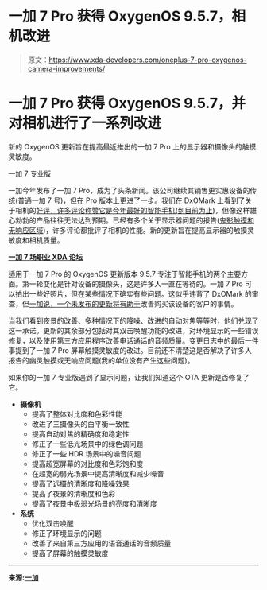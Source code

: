 # 一加 7 Pro 获得 OxygenOS 9.5.7，相机改进

> 原文：<https://www.xda-developers.com/oneplus-7-pro-oxygenos-camera-improvements/>

# 一加 7 Pro 获得 OxygenOS 9.5.7，并对相机进行了一系列改进

新的 OxygenOS 更新旨在提高最近推出的一加 7 Pro 上的显示器和摄像头的触摸灵敏度。

一加 7 专业版

一加今年发布了一加 7 Pro，成为了头条新闻。该公司继续其销售更实惠设备的传统(普通一加 7 号)，但在 Pro 版本上更进了一步。我们在 DxOMark 上看到了关于相机的[好评，许多评论称赞它是今年最好的智能手机(](https://www.xda-developers.com/oneplus-7-pro-usb-pd-hdmi-variable-refresh-rate/)[到目前为止](https://www.xda-developers.com/oneplus-7-pro-review/))，但像这样雄心勃勃的产品往往无法达到预期。已经有多个关于显示器问题的报告([鬼影触摸和无响应区域](https://www.xda-developers.com/oneplus-7-pro-ghost-touch-issues/))，许多评论都批评了相机的性能。新的更新旨在提高显示器的触摸灵敏度和相机质量。

**[一加 7 场职业 XDA 论坛](https://forum.xda-developers.com/oneplus-7-pro)**

适用于一加 7 Pro 的 OxygenOS 更新版本 9.5.7 专注于智能手机的两个主要方面。第一轮变化是针对设备的摄像头，这是许多人一直在等待的。一加 7 Pro 可以拍出一些好照片，但在某些情况下确实有些问题。这似乎违背了 DxOMark 的审查，但[一加说，一个未发布的更新将有助于](https://www.xda-developers.com/oneplus-7-pro-camera-improve-hdr-nightscape/)改善购买该设备的客户的事情。

当我们看到夜景的改善、多种情况下的降噪、改进的自动对焦等等时，他们兑现了这一承诺。更新的其余部分包括对其双击唤醒功能的改进，对环境显示的一些错误修复，以及使用第三方应用程序改善电话通话的音频质量。变更日志中的最后一件事提到了一加 7 Pro 屏幕触摸灵敏度的改进。目前还不清楚这是否解决了许多人报告的幽灵触摸或无响应问题(我的单位没有产生这些问题)。

如果你的一加 7 专业版遇到了显示问题，让我们知道这个 OTA 更新是否修复了它。

*   **摄像机**
    *   提高了整体对比度和色彩性能
    *   改进了三摄像头的白平衡一致性
    *   提高自动对焦的精确度和稳定性
    *   修正了一些低光场景中的绿色调问题
    *   修正了一些 HDR 场景中的噪音问题
    *   提高超宽屏幕的对比度和色彩饱和度
    *   在超宽的弱光场景中提高清晰度和减少噪音
    *   提高了远摄的清晰度和降噪效果
    *   提高了夜景的清晰度和色彩
    *   提高了夜景中极弱光场景的亮度和清晰度
*   **系统**
    *   优化双击唤醒
    *   修正了环境显示的问题
    *   改善了来自第三方应用的语音通话的音频质量
    *   提高了屏幕的触摸灵敏度

* * *

**来源:[一加](https://forums.oneplus.com/threads/oxygenos-9-5-7-for-oneplus-7-pro.1048247/)**